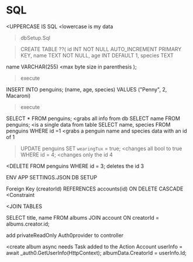 # SQL

<UPPERCASE IS SQL 
<lowercase is my data

>dbSetup.Sql

>CREATE TABLE ??(
  id INT NOT NULL AUTO_INCREMENT PRIMARY KEY,
  name TEXT NOT NULL,
  age INT DEFAULT 1,
  species TEXT

  name VARCHAR(255) <max byte size in parenthesis
);
>execute

INSERT INTO penguins;
(name, age, species)
VALUES
("Penny", 2, Macaroni)
>execute

SELECT * FROM penguins; <grabs all info from db
SELECT name FROM penguins; <is a single data from table
SELECT name, species FROM penguins WHERE id =1  <grabs a penguin name and species data with an id of 1

>UPDATE penguins SET 
`wearingTux` = true;    <changes all bool to true
WHERE id = 4; <changes only the id 4

<DELETE FROM penguins WHERE id = 3; deletes the id 3

ENV  APP SETTINGS.JSON
DB SETUP

Foreign Key (creatorId) REFERENCES accounts(id) ON DELETE CASCADE <Constraint 

<JOIN TABLES

SELECT title, 
name 
FROM albums 
JOIN account ON creatorId = albums.creator.id;

add privateReadOnly Auth0provider to controller

<create album
async needs Task added to the Action
Account userInfo = await _auth0.GetUserInfo<Account>(HttpContext);
albumData.CreatorId = userInfo.Id;






